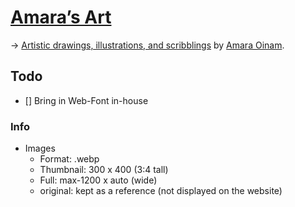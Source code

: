 # [Amara’s Art](https://amara.oinam.art/)

→ [Artistic drawings, illustrations, and scribblings](https://amara.oinam.art/) by [Amara Oinam](https://amara.oinam.com/).

## Todo

- [] Bring in Web-Font in-house

### Info

- Images
	- Format: .webp
	- Thumbnail: 300 x 400 (3:4 tall)
	- Full: max-1200 x auto (wide)
	- original: kept as a reference (not displayed on the website)